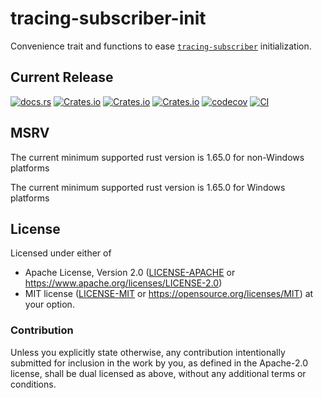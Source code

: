 # tracing-subscriber-init
Convenience trait and functions to ease [`tracing-subscriber`][tracing-subscriber] initialization.

## Current Release
[![docs.rs](https://docs.rs/tracing-subscriber-init/badge.svg)](https://docs.rs/tracing-subscriber-init)
[![Crates.io](https://img.shields.io/crates/v/tracing-subscriber-init.svg)](https://crates.io/crates/tracing-subscriber-init)
[![Crates.io](https://img.shields.io/crates/l/tracing-subscriber-init.svg)](https://crates.io/crates/tracing-subscriber-init)
[![Crates.io](https://img.shields.io/crates/d/tracing-subscriber-init.svg)](https://crates.io/crates/tracing-subscriber-init)
[![codecov](https://codecov.io/gh/rustyhorde/tracing-subscriber-init/branch/master/graph/badge.svg?token=cBXro7o2UN)](https://codecov.io/gh/rustyhorde/tracing-subscriber-init)
[![CI](https://github.com/rustyhorde/tracing-subscriber-init/actions/workflows/main.yml/badge.svg)](https://github.com/rustyhorde/tracing-subscriber-init/actions)

## MSRV
The current minimum supported rust version is 1.65.0 for non-Windows platforms

The current minimum supported rust version is 1.65.0 for Windows platforms

[tracing-subscriber]: https://docs.rs/tracing-subscriber/latest/tracing_subscriber/

## License

Licensed under either of
 * Apache License, Version 2.0 ([LICENSE-APACHE](LICENSE-APACHE) or https://www.apache.org/licenses/LICENSE-2.0)
 * MIT license ([LICENSE-MIT](LICENSE-MIT) or https://opensource.org/licenses/MIT)
at your option.

### Contribution

Unless you explicitly state otherwise, any contribution intentionally submitted
for inclusion in the work by you, as defined in the Apache-2.0 license, shall be dual licensed as above, without any
additional terms or conditions.